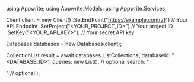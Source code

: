using Appwrite;
using Appwrite.Models;
using Appwrite.Services;

Client client = new Client()
    .SetEndPoint("https://example.com/v1") // Your API Endpoint
    .SetProject("<YOUR_PROJECT_ID>") // Your project ID
    .SetKey("<YOUR_API_KEY>"); // Your secret API key

Databases databases = new Databases(client);

CollectionList result = await databases.ListCollections(
    databaseId: "<DATABASE_ID>",
    queries: new List<string>(), // optional
    search: "<SEARCH>" // optional
);